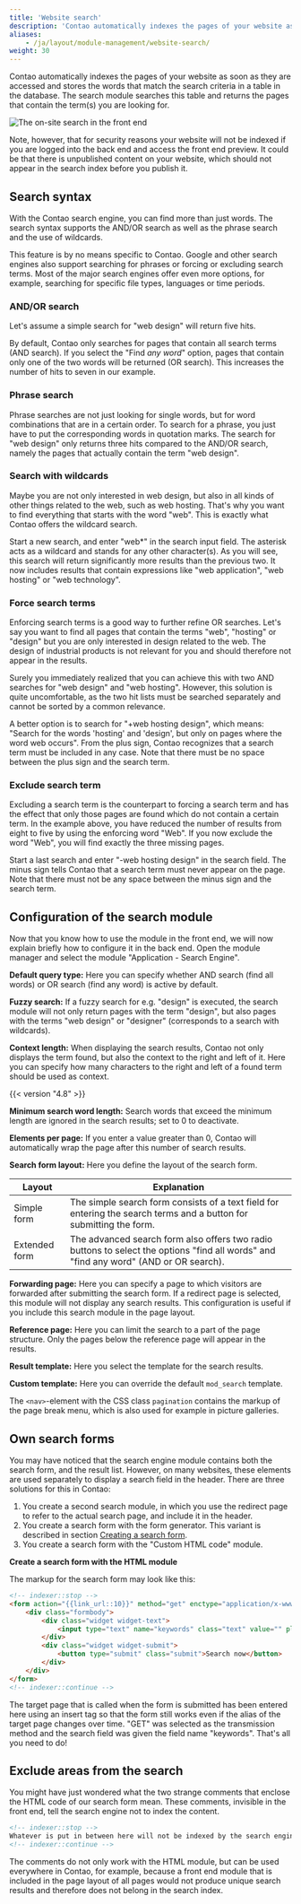 ```yaml
---
title: 'Website search'
description: 'Contao automatically indexes the pages of your website as soon as they are accessed and stores the words found on them as search terms in a table in the database.'
aliases:
    - /ja/layout/module-management/website-search/
weight: 30
---
```


Contao automatically indexes the pages of your website as soon as they are accessed and stores the words that match the search criteria in a table in the database. The search module searches this table and returns the pages that contain the term(s) you are looking for.

![The on-site search in the front end](/ja/layout/module-management/images/de/die-on-site-suche-im-frontend.png?classes=shadow)

Note, however, that for security reasons your website will not be indexed if you are logged into the back end and access the front end preview. It could be that there is unpublished content on your website, which should not appear in the search index before you publish it.

## Search syntax

With the Contao search engine, you can find more than just words. The search syntax supports the AND/OR search as well as the phrase search and the use of wildcards.

This feature is by no means specific to Contao. Google and other search engines also support searching for phrases or forcing or excluding search terms. Most of the major search engines offer even more options, for example, searching for specific file types, languages or time periods.

### AND/OR search

Let's assume a simple search for "web design" will return five hits.

By default, Contao only searches for pages that contain all search terms (AND search). If you select the "Find *any word*" option, pages that contain only one of the two words will be returned (OR search). This increases the number of hits to seven in our example.

### Phrase search

Phrase searches are not just looking for single words, but for word combinations that are in a certain order. To search for a phrase, you just have to put the corresponding words in quotation marks. The search for "web design" only returns three hits compared to the AND/OR search, namely the pages that actually contain the term "web design".

### Search with wildcards

Maybe you are not only interested in web design, but also in all kinds of other things related to the web, such as web hosting. That's why you want to find everything that starts with the word "web". This is exactly what Contao offers the wildcard search.

Start a new search, and enter "web\*" in the search input field. The asterisk acts as a wildcard and stands for any other character(s). As you will see, this search will return significantly more results than the previous two. It now includes results that contain expressions like "web application", "web hosting" or "web technology".

### Force search terms

Enforcing search terms is a good way to further refine OR searches. Let's say you want to find all pages that contain the terms "web", "hosting" or "design" but you are only interested in design related to the web. The design of industrial products is not relevant for you and should therefore not appear in the results.

Surely you immediately realized that you can achieve this with two AND searches for "web design" and "web hosting". However, this solution is quite uncomfortable, as the two hit lists must be searched separately and cannot be sorted by a common relevance.

A better option is to search for "+web hosting design", which means: "Search for the words 'hosting' and 'design', but only on pages where the word web occurs". From the plus sign, Contao recognizes that a search term must be included in any case. Note that there must be no space between the plus sign and the search term.

### Exclude search term

Excluding a search term is the counterpart to forcing a search term and has the effect that only those pages are found which do not contain a certain term. In the example above, you have reduced the number of results from eight to five by using the enforcing word "Web". If you now exclude the word "Web", you will find exactly the three missing pages.

Start a last search and enter "-web hosting design" in the search field. The minus sign tells Contao that a search term must never appear on the page. Note that there must not be any space between the minus sign and the search term.

## Configuration of the search module

Now that you know how to use the module in the front end, we will now explain briefly how to configure it in the back end. Open the module manager and select the module "Application - Search Engine".

**Default query type:** Here you can specify whether AND search (find all words) or OR search (find any word) is active by default.

**Fuzzy search:** If a fuzzy search for e.g. "design" is executed, the search module will not only return pages with the term "design", but also pages with the terms "web design" or "designer" (corresponds to a search with wildcards).

**Context length:** When displaying the search results, Contao not only displays the term found, but also the context to the right and left of it. Here you can specify how many characters to the right and left of a found term should be used as context.

{{< version "4.8" >}}

**Minimum search word length:** Search words that exceed the minimum length are ignored in the search results; set to 0 to deactivate.

**Elements per page:** If you enter a value greater than 0, Contao will automatically wrap the page after this number of search results.

**Search form layout:** Here you define the layout of the search form.

| Layout | Explanation |
| ------ | ----------- |
| Simple form | The simple search form consists of a text field for entering the search terms and a button for submitting the form. |
| Extended form | The advanced search form also offers two radio buttons to select the options "find all words" and "find any word" (AND or OR search). |

**Forwarding page:** Here you can specify a page to which visitors are forwarded after submitting the search form. If a redirect page is selected, this module will not display any search results. This configuration is useful if you include this search module in the page layout.

**Reference page:** Here you can limit the search to a part of the page structure. Only the pages below the reference page will appear in the results.

**Result template:** Here you select the template for the search results.

**Custom template:** Here you can override the default `mod_search` template.

The `<nav>`-element with the CSS class `pagination` contains the markup of the page break menu, which is also used for example in picture galleries.

## Own search forms

You may have noticed that the search engine module contains both the search form, and the result list. However, on many websites, these elements are used separately to display a search field in the header. There are three solutions for this in Contao:

1. You create a second search module, in which you use the redirect page to refer to the actual search page, and include it in the header.
2. You create a search form with the form generator. This variant is described in section [Creating a search form](/ja/form-generator/create-a-search-form/).
3. You create a search form with the "Custom HTML code" module.

**Create a search form with the HTML module**

The markup for the search form may look like this:

```html
<!-- indexer::stop -->
<form action="{{link_url::10}}" method="get" enctype="application/x-www-form-urlencoded">
    <div class="formbody">
        <div class="widget widget-text">
            <input type="text" name="keywords" class="text" value="" placeholder="Search term">
        </div>
        <div class="widget widget-submit">
            <button type="submit" class="submit">Search now</button>
        </div>
    </div>
</form>
<!-- indexer::continue -->
```

The target page that is called when the form is submitted has been entered here using an insert tag so that the form still works even if the alias of the target page changes over time. "GET" was selected as the transmission method and the search field was given the field name "keywords".
That's all you need to do!

## Exclude areas from the search

You might have just wondered what the two strange comments that enclose the HTML code of our search form mean. These comments, invisible in the front end, tell the search engine not to index the content.

```html
<!-- indexer::stop -->
Whatever is put in between here will not be indexed by the search engine.
<!-- indexer::continue -->
```

The comments do not only work with the HTML module, but can be used everywhere in Contao, for example, because a front end module that is included in the page layout of all pages would not produce unique search results and therefore does not belong in the search index.
